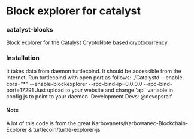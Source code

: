 # Block explorer for catalyst

### catalyst-blocks
Block explorer for the Catalyst CryptoNote based cryptocurrency.

### Installation
It takes data from daemon turtlecoind. It should be accessible from the Internet. Run turtlecoind with open port as follows:
./Catalystd --enable-cors="*" --enable-blockexplorer --rpc-bind-ip=0.0.0.0 --rpc-bind-port=17291
Just upload to your website and change 'api' variable in config.js to point to your daemon.
Development
Devs: @devopsralf

#### Note
A lot of this code is from the great Karbovanets/Karbowanec-Blockchain-Explorer & turtlecoin/turtle-explorer-js
